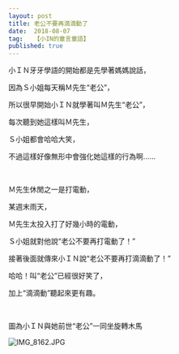 ```yaml
---
layout: post
title: 老公不要再滴滴動了
date:  2018-08-07
tag:   【小IN的童言童語】
published: true 
---
```

<p>小ＩＮ牙牙學語的開始都是先學著媽媽說話，</p>

<p>因為Ｓ小姐每天稱Ｍ先生“老公”，</p>

<p>所以很早開始小ＩＮ就學著叫Ｍ先生“老公”，</p>

<p>每次聽到她這樣叫Ｍ先生，</p>

<p>Ｓ小姐都會哈哈大笑，</p>

<p>不過這樣好像無形中會強化她這樣的行為啊......</p>

<p>&nbsp;</p>

<p>Ｍ先生休閒之一是打電動，</p>

<p>某週末雨天，</p>

<p>Ｍ先生太投入打了好幾小時的電動，</p>

<p>Ｓ小姐就對他說“老公不要再打電動了！”</p>

<p>接著後面就傳來小ＩＮ說“老公不要再打滴滴動了！”</p>

<p>哈哈！叫“老公”已經很好笑了，</p>

<p>加上“滴滴動”聽起來更有趣。</p>

<p>&nbsp;</p>

<p>圖為小ＩＮ與她前世“老公”一同坐旋轉木馬</p>

<p><img alt="IMG_8162.JPG" src="https://pic.pimg.tw/smlife543/1533603127-3257449897_n.jpg" title="IMG_8162.JPG"></p>


